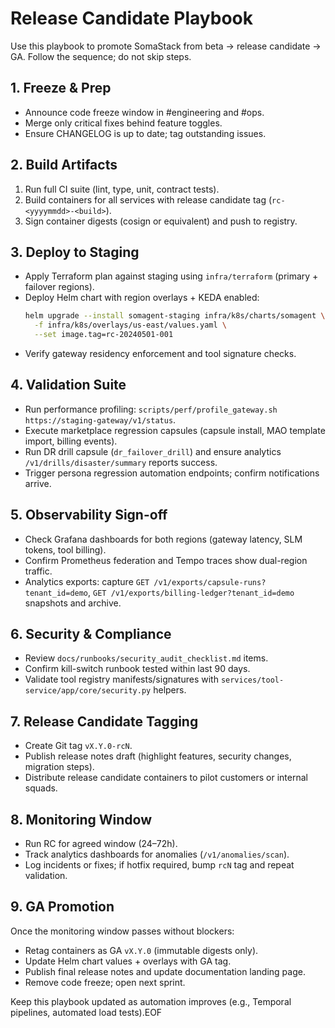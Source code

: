 # Release Candidate Playbook

Use this playbook to promote SomaStack from beta → release candidate → GA. Follow the sequence; do not skip steps.

## 1. Freeze & Prep
- Announce code freeze window in #engineering and #ops.
- Merge only critical fixes behind feature toggles.
- Ensure CHANGELOG is up to date; tag outstanding issues.

## 2. Build Artifacts
1. Run full CI suite (lint, type, unit, contract tests).
2. Build containers for all services with release candidate tag (`rc-<yyyymmdd>-<build>`).
3. Sign container digests (cosign or equivalent) and push to registry.

## 3. Deploy to Staging
- Apply Terraform plan against staging using `infra/terraform` (primary + failover regions).
- Deploy Helm chart with region overlays + KEDA enabled:
  ```bash
  helm upgrade --install somagent-staging infra/k8s/charts/somagent \
    -f infra/k8s/overlays/us-east/values.yaml \
    --set image.tag=rc-20240501-001
  ```
- Verify gateway residency enforcement and tool signature checks.

## 4. Validation Suite
- Run performance profiling: `scripts/perf/profile_gateway.sh https://staging-gateway/v1/status`.
- Execute marketplace regression capsules (capsule install, MAO template import, billing events).
- Run DR drill capsule (`dr_failover_drill`) and ensure analytics `/v1/drills/disaster/summary` reports success.
- Trigger persona regression automation endpoints; confirm notifications arrive.

## 5. Observability Sign-off
- Check Grafana dashboards for both regions (gateway latency, SLM tokens, tool billing).
- Confirm Prometheus federation and Tempo traces show dual-region traffic.
- Analytics exports: capture `GET /v1/exports/capsule-runs?tenant_id=demo`, `GET /v1/exports/billing-ledger?tenant_id=demo` snapshots and archive.

## 6. Security & Compliance
- Review `docs/runbooks/security_audit_checklist.md` items.
- Confirm kill-switch runbook tested within last 90 days.
- Validate tool registry manifests/signatures with `services/tool-service/app/core/security.py` helpers.

## 7. Release Candidate Tagging
- Create Git tag `vX.Y.0-rcN`.
- Publish release notes draft (highlight features, security changes, migration steps).
- Distribute release candidate containers to pilot customers or internal squads.

## 8. Monitoring Window
- Run RC for agreed window (24–72h).
- Track analytics dashboards for anomalies (`/v1/anomalies/scan`).
- Log incidents or fixes; if hotfix required, bump `rcN` tag and repeat validation.

## 9. GA Promotion
Once the monitoring window passes without blockers:
- Retag containers as GA `vX.Y.0` (immutable digests only).
- Update Helm chart values + overlays with GA tag.
- Publish final release notes and update documentation landing page.
- Remove code freeze; open next sprint.

Keep this playbook updated as automation improves (e.g., Temporal pipelines, automated load tests).EOF
